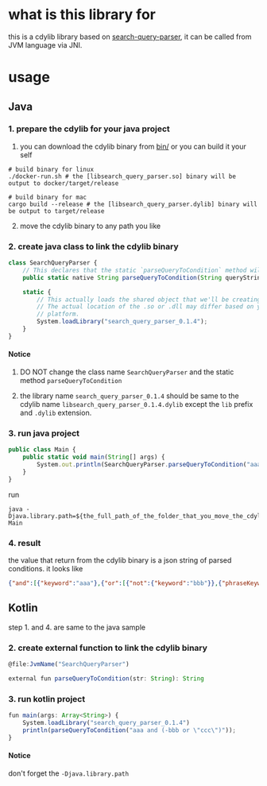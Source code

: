 # what is this library for

this is a cdylib library based on [search-query-parser](https://github.com/dimmy82/search-query-parser), it can be 
called from JVM language via JNI.

# usage

## Java

### 1. prepare the cdylib for your java project

1. you can download the cdylib binary from [bin/](https://github.com/dimmy82/search-query-parser-cdylib/tree/master/bin) or you can build it your self

```shell
# build binary for linux
./docker-run.sh # the [libsearch_query_parser.so] binary will be output to docker/target/release

# build binary for mac
cargo build --release # the [libsearch_query_parser.dylib] binary will be output to target/release
```

2. move the cdylib binary to any path you like 

### 2. create java class to link the cdylib binary

```javascript
class SearchQueryParser {
    // This declares that the static `parseQueryToCondition` method will be provided by a native library.
    public static native String parseQueryToCondition(String queryString);

    static {
        // This actually loads the shared object that we'll be creating.
        // The actual location of the .so or .dll may differ based on your
        // platform.
        System.loadLibrary("search_query_parser_0.1.4");
    }
}
```

#### Notice

1. DO NOT change the class name `SearchQueryParser` and the static method `parseQueryToCondition`

2. the library name `search_query_parser_0.1.4` should be same to the cdylib name `libsearch_query_parser_0.1.4.dylib` except the `lib` prefix and `.dylib` extension.

### 3. run java project

```javascript
public class Main {
    public static void main(String[] args) {
        System.out.println(SearchQueryParser.parseQueryToCondition("aaa and (-bbb or \"ccc\")"));
    }
}
```

run
```shell
java -Djava.library.path=${the_full_path_of_the_folder_that_you_move_the_cdylib_binary_to} Main
```

### 4. result

the value that return from the cdylib binary is a json string of parsed conditions. it looks like
```json
{"and":[{"keyword":"aaa"},{"or":[{"not":{"keyword":"bbb"}},{"phraseKeyword":"ccc"}]}]}
```

## Kotlin

step 1. and 4. are same to the java sample

### 2. create external function to link the cdylib binary

```javascript
@file:JvmName("SearchQueryParser")

external fun parseQueryToCondition(str: String): String
```

### 3. run kotlin project

```javascript
fun main(args: Array<String>) {
    System.loadLibrary("search_query_parser_0.1.4")
    println(parseQueryToCondition("aaa and (-bbb or \"ccc\")"));
}
```

#### Notice

don't forget the `-Djava.library.path`